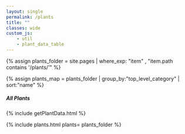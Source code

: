```yaml
---
layout: single
permalink: /plants
title: ""
classes: wide
custom_js:
    - util 
    - plant_data_table
---
```

{% assign plants_folder = site.pages | where_exp: "item" , "item.path contains '/plants/'" %}

{% assign plants_map = plants_folder | group_by:"top_level_category" | sort:"name" %}

<h5>All Plants</h5> 

<!-- populate plant_data var -->
{% include getPlantData.html %}
	
{% include plants.html 
	plants= plants_folder 
%}
